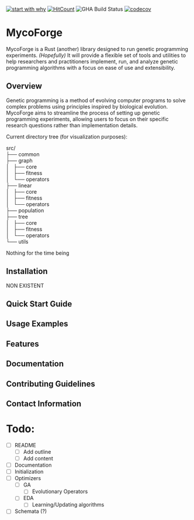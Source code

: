 [![start with why](https://img.shields.io/badge/start%20with-why%3F-brightgreen.svg?style=flat)](https://www.ted.com/talks/simon_sinek_how_great_leaders_inspire_action)
[![HitCount](https://hits.dwyl.com/kpindur/mycoforge.svg?style=flat-square)](http://hits.dwyl.com/kpindur/mycoforge)
![GHA Build Status](https://github.com/kpindur/mycoforge/actions/workflows/rust.yml/badge.svg)
[![codecov](https://codecov.io/gh/kpindur/mycoforge/graph/badge.svg?token=ILPV0LKXBE)](https://codecov.io/gh/kpindur/mycoforge)

# MycoForge

MycoForge is a Rust (another) library designed to run genetic programming experiments. 
*(Hopefully)* It will provide a flexible set of tools and utilities to help researchers and practitioners implement, run, and analyze genetic programming algorithms with a focus on ease of use and extensibility. 

## Overview

Genetic programming is a method of evolving computer programs to solve complex problems using principles inspired by biological evolution. 
MycoForge aims to streamline the process of setting up genetic programming experiments, allowing users to focus on their specific research questions rather than implementation details.

Current directory tree (for visualization purposes):

src/  
├── common  
├── graph  
│   ├── core  
│   ├── fitness  
│   └── operators  
├── linear  
│   ├── core  
│   ├── fitness  
│   └── operators  
├── population  
├── tree  
│   ├── core  
│   ├── fitness  
│   └── operators  
└── utils  

Nothing for the time being

## Installation

NON EXISTENT

## Quick Start Guide

## Usage Examples

## Features

## Documentation

## Contributing Guidelines

## Contact Information

# Todo:
- [ ] README
    - [ ] Add outline
    - [ ] Add content
- [ ] Documentation
- [ ] Initialization
- [ ] Optimizers
    - [ ] GA
        - [ ] Evolutionary Operators
    - [ ] EDA
        - [ ] Learning/Updating algorithms
- [ ] Schemata (?)
